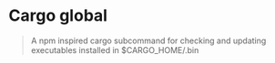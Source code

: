 # Cargo global

> A npm inspired cargo subcommand for checking and updating executables installed in $CARGO_HOME/.bin
